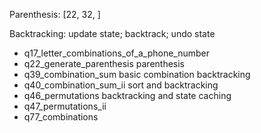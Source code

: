 
Parenthesis:
  [22, 32, ]

Backtracking:
  update state; backtrack; undo state
  - q17_letter_combinations_of_a_phone_number
  - q22_generate_parenthesis        parenthesis
  - q39_combination_sum             basic combination backtracking
  - q40_combination_sum_ii          sort and backtracking
  - q46_permutations                backtracking and state caching
  - q47_permutations_ii
  - q77_combinations
